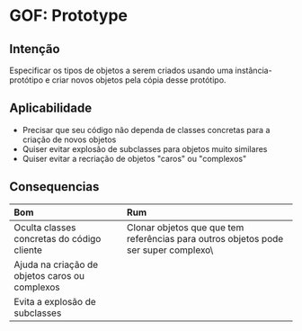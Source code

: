 # GOF: Prototype

## Intenção
Especificar os tipos de objetos a serem criados usando uma instância-protótipo e criar novos objetos pela cópia desse protótipo.

## Aplicabilidade
- Precisar que seu código não dependa de classes concretas para a criação de novos objetos
- Quiser evitar explosão de subclasses para objetos muito similares
- Quiser evitar a recriação de objetos "caros" ou "complexos"

## Consequencias

| Bom                                            | Rum                                                                                 |
| :--------------------------------------------- | :---------------------------------------------------------------------------------- |
| Oculta classes concretas do código cliente     | Clonar objetos que que tem referências para outros objetos pode ser super complexo\ |
| Ajuda na criação de objetos caros ou complexos |
| Evita a explosão de subclasses                 |